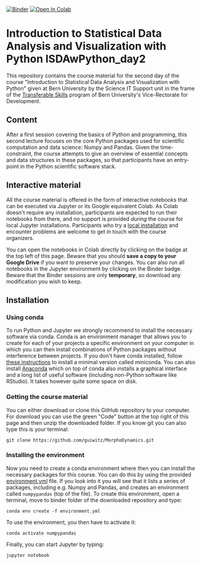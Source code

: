 [![Binder](https://mybinder.org/badge_logo.svg)](https://mybinder.org/v2/gh/guiwitz/ISDAwPython_day2/master?urlpath=lab)
[![Open In Colab](https://colab.research.google.com/assets/colab-badge.svg)](https://colab.research.google.com/github/guiwitz/ISDAwPython_day2/blob/master)

# Introduction to Statistical Data Analysis and Visualization with Python ISDAwPython_day2

This repository contains the course material for the second day of the course "Introduction to Statistical Data Analysis and Visualization with Python" given at Bern University by the Science IT Support unit in the frame of the [Transferable Skills](https://www.unibe.ch/forschung/nachwuchsfoerderung/ts/ts/ressource_veranstaltungen/fs21/python_fs21/python_fs21/index_ger.html#pane1014835) program of Bern University's Vice-Rectorate for Development.

## Content

After a first session covering the basics of Python and programming, this second lecture focuses on the core Python packages used for scientific computation and data science: Numpy and Pandas. Given the time-constraint, the course attempts to give an overview of essential concepts and data structures in these packages, so that participants have an entry-point in the Python scientific software stack.

## Interactive material

All the course material is offered in the form of interactive notebooks that can be executed via Jupyter or its Google equivalent Colab. As Colab doesn't require any installation, participants are expected to run their notebooks from there, and no support is provided *during* the course for local Jupyter installations. Participants who try a [local installation](#installation) and encounter problems are welcome to get in touch with the course organizers.

You can open the notebooks in Colab directly by clicking on the badge at the top left of this page. Beware that you should **save a copy to your Google Drive** if you want to preserve your changes. You can also run all notebooks in the Jupyter environment by clicking on the Binder badge. Beware that the Binder sessions are only **temporary**, so download any modification you wish to keep.

## Installation
### Using conda
To run Python and Jupyter we strongly recommend to install the necessary software via conda. Conda is an environment manager that allows you to create for each of your projects a specific environment on your computer in which you can then install combinations of Python packages without interference between projects. If you don't have conda installed, follow [these instructions](https://docs.conda.io/en/latest/miniconda.html) to install a minimal version called miniconda. You can also install [Anaconda](https://docs.anaconda.com/anaconda/install/) which on top of conda also installs a graphical interface and a long list of useful software (including non-Python software like RStudio). It takes however quite some space on disk.

### Getting the course material

You can either download or clone this GitHub repository to your computer. For download you can use the green "Code" button at the top right of this page and then unzip the downloaded folder. If you know git you can also type this is your terminal:

```
git clone https://github.com/guiwitz/MorphoDynamics.git
```

### Installing the environment

Now you need to create a conda environment where then you can install the necessary packages for this course. You can do this by using the provided [environment.yml](binder/environment.yml) file. If you look into it you will see that it lists a series of packages, including e.g. Numpy and Pandas, and creates an environment called ```numpypandas``` (top of the file). To create this environment, open a terminal, move to binder folder of the downloaded repository and type:

```
conda env create -f environment.yml
```

To use the environment, you then have to activate it:

```
conda activate numpypandas
```

Finally, you can start Jupyter by typing:

```
jupyter notebook
```

